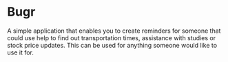 # Bugr

A simple application that enables you to create reminders for someone that could use help to find out transportation times, assistance with studies or stock price updates. This can be used for anything someone would like to use it for.
